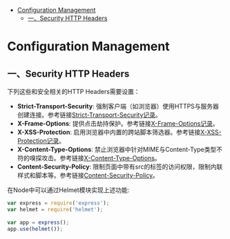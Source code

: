 
<!-- @import "[TOC]" {cmd="toc" depthFrom=1 depthTo=6 orderedList=false} -->

<!-- code_chunk_output -->

* [Configuration Management](#configuration-management)
	* [一、Security HTTP Headers](#一-security-http-headers)

<!-- /code_chunk_output -->

# Configuration Management

## 一、Security HTTP Headers
下列这些和安全相关的HTTP Headers需要设置：
* **Strict-Transport-Security**: 强制客户端（如浏览器）使用HTTPS与服务器创建连接。参考链接[Strict-Transport-Security记录](https://github.com/Kilin9527/Frontend_And_Backend_Knowledge/blob/master/documents/security/http_response_header_Strick-Transport-Security.md)。
* **X-Frame-Options**: 提供点击劫持保护。参考链接[X-Frame-Options记录](https://github.com/Kilin9527/Frontend_And_Backend_Knowledge/blob/master/documents/security/http_response_header_X-Frame-Options.md)。
* **X-XSS-Protection**: 启用浏览器中内置的跨站脚本筛选器。参考链接[X-XSS-Protection记录](https://github.com/Kilin9527/Frontend_And_Backend_Knowledge/blob/master/documents/security/http_response_header_X-XSS-Protection.md)。
* **X-Content-Type-Options**: 禁止浏览器中针对MIME与Content-Type类型不符的嗅探攻击。参考链接[X-Content-Type-Options](https://github.com/Kilin9527/Frontend_And_Backend_Knowledge/blob/master/documents/security/http_response_header_X-Content-Type-Options.md)。
* **Content-Security-Policy**: 限制页面中带有src的标签的访问权限，限制内联样式和脚本等。参考链接[Content-Security-Policy](https://github.com/Kilin9527/Frontend_And_Backend_Knowledge/blob/master/documents/security/http_response_header_Content-Security-Policy.md)。

在Node中可以通过Helmet模块实现上述功能:
```javascript {.line-numbers}
var express = require('express');
var helmet = require('helmet');
 
var app = express();
app.use(helmet());
```